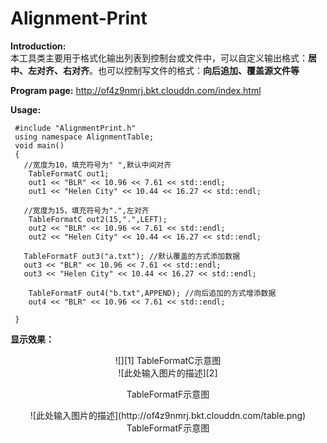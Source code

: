 # Alignment-Print
**Introduction:**  
本工具类主要用于格式化输出列表到控制台或文件中，可以自定义输出格式：**居中、左对齐、右对齐**。也可以控制写文件的格式：**向后追加、覆盖源文件等**

**Program page:** http://of4z9nmrj.bkt.clouddn.com/index.html

**Usage:** 
```
 #include "AlignmentPrint.h"
 using namespace AlignmentTable;
 void main()
 {
   //宽度为10，填充符号为" ",默认中间对齐
    TableFormatC out1;
    out1 << "BLR" << 10.96 << 7.61 << std::endl;
    out1 << "Helen City" << 10.44 << 16.27 << std::endl;

   //宽度为15，填充符号为".",左对齐
    TableFormatC out2(15,".",LEFT);
    out2 << "BLR" << 10.96 << 7.61 << std::endl;
    out2 << "Helen City" << 10.44 << 16.27 << std::endl;
 
   TableFormatF out3("a.txt"); //默认覆盖的方式添加数据
   out3 << "BLR" << 10.96 << 7.61 << std::endl;
   out3 << "Helen City" << 10.44 << 16.27 << std::endl;

    TableFormatF out4("b.txt",APPEND); //向后追加的方式增添数据
    out4 << "BLR" << 10.96 << 7.61 << std::endl;

 }
```
**显示效果：**
<center>
![][1]
TableFormatC示意图
</center>

<center>
 ![此处输入图片的描述][2]

  TableFormatF示意图
</center>

<center>
 ![此处输入图片的描述](http://of4z9nmrj.bkt.clouddn.com/table.png)
  TableFormatF示意图
</center>

  [1]: http://of4z9nmrj.bkt.clouddn.com/TableFormatC.png?imageView2/2/w/500/h/400/interlace/0/q/100
  [2]: http://of4z9nmrj.bkt.clouddn.com/TableFormatF.png?imageView2/2/w/500/h/400/interlace/0/q/100

